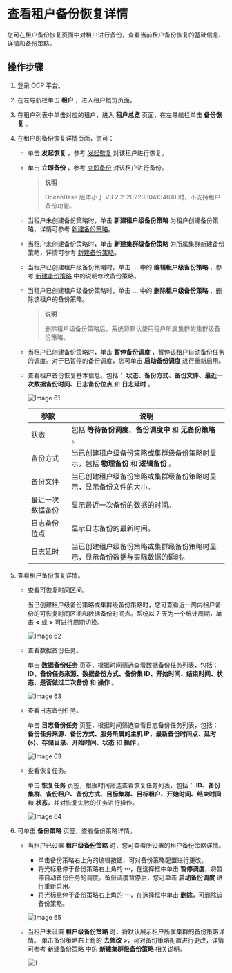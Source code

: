 # 查看租户备份恢复详情

您可在租户备份恢复页面中对租户进行备份，查看当前租户备份恢复的基础信息、详情和备份策略。

## 操作步骤

1. 登录 OCP 平台。

2. 在左导航栏单击 **租户** ，进入租户概览页面。

3. 在租户列表中单击对应的租户，进入 **租户总览** 页面，在左导航栏单击 **备份恢复** 。

4. 在租户的备份恢复详情页面，您可：

   * 单击 **发起恢复** ，参考 [发起恢复](4.initiate-a-recovery-task.md) 对该租户进行恢复。

   * 单击 **立即备份** ，参考 [立即备份](3.back-up.md) 对该租户进行备份。

     > **说明**
     >
     > OceanBase 版本小于 V3.2.2-20220304134610 时，不支持租户备份功能。

   * 当租户未创建备份策略时，单击 **新建租户级备份策略** 为租户创建备份策略，详情可参考 [新建备份策略](2.create-a-backup-strategy.md)。

   * 当租户未创建备份策略时，单击 **新建集群级备份策略** 为所属集群新建备份策略，详情可参考 [新建备份策略](2.create-a-backup-strategy.md)。

   * 当租户已创建租户级备份策略时，单击 **...** 中的 **编辑租户级备份策略** ，参考 [新建备份策略](2.create-a-backup-strategy.md) 中的说明修改备份策略。

   * 当租户已创建租户级备份策略时，单击 **...** 中的 **删除租户级备份策略** ，删除该租户的备份策略。

      > **说明**
      >
      > 删除租户级备份策略后，系统将默认使用租户所属集群的集群级备份策略。

   * 当租户已创建备份策略时，单击 **暂停备份调度** ，暂停该租户自动备份任务的调度。对于已暂停的备份调度，您可单击 **启动备份调度** 进行重新启用。

   * 查看租户备份恢复基本信息。包括： **状态、备份方式、备份文件、最近一次数据备份时间、日志备份位点** 和 **日志延时** 。

      ![Image 61](https://help-static-aliyun-doc.aliyuncs.com/assets/img/zh-CN/7723482561/p440026.png)
  
      |    参数    |  说明  |
      |----------|---|
      | 状态       | 包括 **等待备份调度**、**备份调度中** 和 **无备份策略** 。 |
      | 备份方式     | 当已创建租户级备份策略或集群级备份策略时显示，包括 **物理备份** 和 **逻辑备份** 。 |
      | 备份文件     | 当已创建租户级备份策略或集群级备份策略时显示，显示备份文件的大小。 |
      | 最近一次数据备份 | 显示最近一次备份的数据的时间。 |
      | 日志备份位点   | 显示日志备份的最新时间。 |
      | 日志延时     | 当已创建租户级备份策略或集群级备份策略时显示，显示备份数据与实际数据的延时。 |

5. 查看租户备份恢复详情。

   * 查看可恢复时间区间。

      当已创建租户级备份策略或集群级备份策略时，您可查看近一周内租户备份的可恢复时间区间和数据备份时间点。系统以 7 天为一个统计周期，单击 **\<** 或 **\>** 可进行周期切换。

      ![Image 62](https://help-static-aliyun-doc.aliyuncs.com/assets/img/zh-CN/4996479461/p428261.png)

   * 查看数据备份任务。

      单击 **数据备份任务** 页签，根据时间筛选查看数据备份任务列表，包括：**ID、备份任务来源、数据备份方式、备份集 ID、开始时间、结束时间、状态、是否做过二次备份** 和 **操作** 。

      ![Image 63](https://obbusiness-private.oss-cn-shanghai.aliyuncs.com/doc/img/ocp/401/%E7%A7%9F%E6%88%B7%E6%95%B0%E6%8D%AE%E5%A4%87%E4%BB%BD%E4%BB%BB%E5%8A%A11.png)

   * 查看日志备份任务。

      单击 **日志备份任务** 页签，根据时间筛选查看日志备份任务列表，包括： **备份任务来源、备份方式、服务所属的主机 IP、最新备份时间点、延时(s)、存储目录、开始时间、状态** 和 **操作** 。

      ![Image 63](https://obbusiness-private.oss-cn-shanghai.aliyuncs.com/doc/img/ocp/401/%E7%A7%9F%E6%88%B7%E6%97%A5%E5%BF%97%E5%A4%87%E4%BB%BD%E4%BB%BB%E5%8A%A11.png)

   * 查看恢复任务。

      单击 **恢复任务** 页签，根据时间筛选查看恢复任务列表，包括： **ID、备份集群、备份租户、备份方式、目标集群、目标租户、开始时间、结束时间** 和 **状态**，并对恢复失败的任务进行操作。

      ![Image 64](https://obbusiness-private.oss-cn-shanghai.aliyuncs.com/doc/img/ocp/401/%E7%A7%9F%E6%88%B7%E6%81%A2%E5%A4%8D%E4%BB%BB%E5%8A%A11.png)

6. 可单击 **备份策略** 页签，查看备份策略详情。

   * 当租户已设置 **租户级备份策略** 时，您可查看所设置的租户备份策略详情。

      * 单击备份策略右上角的编辑按钮，可对备份策略配置进行更改。
      * 将光标悬停于备份策略右上角的 **···**，在选择框中单击 **暂停调度**，将暂停自动备份任务的调度。备份调度暂停后，您可单击 **启动备份调度** 进行重新启用。
      * 将光标悬停于备份策略右上角的 **···**，在选择框中单击 **删除**，可删除该备份策略。

      ![Image 65](https://obbusiness-private.oss-cn-shanghai.aliyuncs.com/doc/img/ocp/401/Image%2021.png)

   * 当租户未设置 **租户级备份策略** 时，将默认展示租户所属集群的备份策略详情。
      单击备份策略右上角的 **去修改 >**，可对备份策略配置进行更改，详情可参考 [新建备份策略](2.create-a-backup-strategy.md) 中的 **新建集群级备份策略** 相关说明。

      ![1](https://obbusiness-private.oss-cn-shanghai.aliyuncs.com/doc/img/ocp/401/%E9%9B%86%E7%BE%A4%E7%BA%A7%E5%A4%87%E4%BB%BD%E7%AD%96%E7%95%A51.png)
